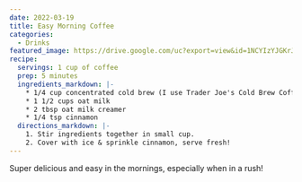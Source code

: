 ```yaml
---
date: 2022-03-19
title: Easy Morning Coffee
categories:
  - Drinks
featured_image: https://drive.google.com/uc?export=view&id=1NCYIzYJGKrJ4OcvZr7TdtWp7M0V--K8S
recipe:
  servings: 1 cup of coffee
  prep: 5 minutes
  ingredients_markdown: |-
    * 1/4 cup concentrated cold brew (I use Trader Joe's Cold Brew Coffee Concentrate or Grady's Cold Brew)
    * 1 1/2 cups oat milk
    * 2 tbsp oat milk creamer
    * 1/4 tsp cinnamon
  directions_markdown: |-
    1. Stir ingredients together in small cup.
    2. Cover with ice & sprinkle cinnamon, serve fresh!
---
```


Super delicious and easy in the mornings, especially when in a rush!
